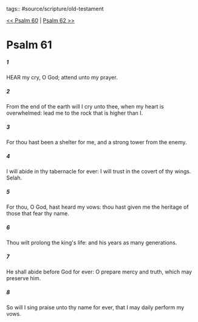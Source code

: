 tags:: #source/scripture/old-testament

[<< Psalm 60](old-testament/19_Psalms/Psalm_60.md) | [Psalm 62 >>](old-testament/19_Psalms/Psalm_62.md)

# Psalm 61

##### 1

HEAR my cry, O God; attend unto my prayer.

##### 2

From the end of the earth will I cry unto thee, when my heart is overwhelmed: lead me to the rock that is higher than I.

##### 3

For thou hast been a shelter for me, and a strong tower from the enemy.

##### 4

I will abide in thy tabernacle for ever: I will trust in the covert of thy wings. Selah.

##### 5

For thou, O God, hast heard my vows: thou hast given me the heritage of those that fear thy name.

##### 6

Thou wilt prolong the king's life: and his years as many generations.

##### 7

He shall abide before God for ever: O prepare mercy and truth, which may preserve him.

##### 8

So will I sing praise unto thy name for ever, that I may daily perform my vows.
